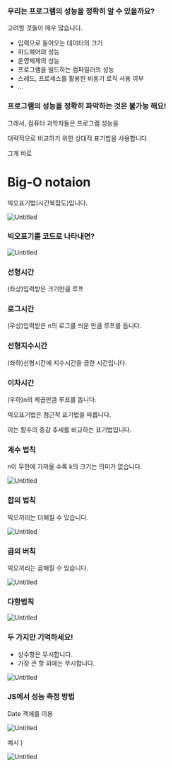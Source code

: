 ### 우리는 프로그램의 성능을 정확히 알 수 있을까요?

고려할 것들이 매우 많습니다.

- 입력으로 들어오는 데이터의 크기
- 하드웨어의 성능
- 운영체제의 성능
- 프로그램을 빌드하는 컴파일러의 성능
- 스레드, 프로세스를 활용한 비동기 로직 사용 여부
- ...

### 프로그램의 성능을 정확히 파악하는 것은 불가능 해요!

그래서, 컴퓨터 과학자들은 프로그램 성능을

대략적으로 비교하기 위한 상대적 표기법을 사용합니다.

그게 바로

# Big-O notaion

빅오표기법(시간복잡도)입니다.

![Untitled](https://s3-us-west-2.amazonaws.com/secure.notion-static.com/cbd73725-0a0d-47e5-b34a-71b6d06e4b82/Untitled.png)

### 빅오표기를 코드로 나타내면?

![Untitled](https://s3-us-west-2.amazonaws.com/secure.notion-static.com/fdc7221b-af22-487e-940f-c87a359b8ef8/Untitled.png)

### 선형시간

(좌상)입력받은 크기만큼 루프

### 로그시간

(우상)입력받은 n의 로그를 씌운 만큼 루프를 돕니다.

### 선형지수시간

(좌하)선형시간에 지수시간을 곱한 시간입니다.

### 이차시간

(우하)n의 제곱만큼 루프를 돕니다.

빅오표기법은 점근적 표기법을 따릅니다.

이는 함수의 증감 추세를 비교하는 표기법입니다. 

### 계수  법칙

n이 무한에 가까울 수록 k의 크기는 의미가 없습니다. 

![Untitled](https://s3-us-west-2.amazonaws.com/secure.notion-static.com/55eb3183-d908-4400-be2a-8fbc0c283789/Untitled.png)

### 합의 법칙

빅오끼리는 더해질 수 있습니다.

![Untitled](https://s3-us-west-2.amazonaws.com/secure.notion-static.com/9dc4d432-3f23-41b0-8ecf-ac3ea459b557/Untitled.png)

### 곱의 버칙

빅오끼리는 곱해질 수 있습니다. 

![Untitled](https://s3-us-west-2.amazonaws.com/secure.notion-static.com/2e774d68-2bc7-484f-96b9-1e1e92826658/Untitled.png)

### 다항법칙

![Untitled](https://s3-us-west-2.amazonaws.com/secure.notion-static.com/ac49dd1b-33f9-4ea4-b34a-bfaff46796f2/Untitled.png)

### 두 가지만 기억하세요!

- 상수항은 무시합니다.
- 가장 큰 항 외에는 무시합니다.

![Untitled](https://s3-us-west-2.amazonaws.com/secure.notion-static.com/1f7d4ced-eade-4b78-8255-6d8be35319f8/Untitled.png)

### JS에서 성능 측정 방법

Date 객체를 이용

![Untitled](https://s3-us-west-2.amazonaws.com/secure.notion-static.com/55702bab-cdd2-4c64-91c6-15619995bae0/Untitled.png)

예시 )

![Untitled](https://s3-us-west-2.amazonaws.com/secure.notion-static.com/d939f4d6-ae20-4fb4-8bdb-d7d924a252e4/Untitled.png)